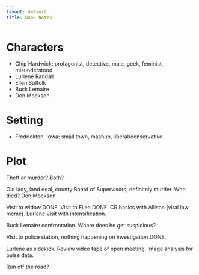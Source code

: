 ```yaml
---
layout: default
title: Book Notes
---
```


Characters
==========

+ Chip Hardwick: protagonist, detective, male, geek, feminist, misunderstood
+ Lurlene Randall
+ Ellen Suffolk
+ Buck Lemaire
+ Don Mockson


Setting
=======

+ Fredrickton, Iowa: small town, mashup, liberal/conservative


Plot
====

Theft or murder?  Both?

Old lady, land deal, county Board of Supervisors, definitely murder.  Who
died? Don Mockson

Visit to widow DONE.  Visit to Ellen DONE. CR basics with Allison (viral law meme).  Lurlene visit with
intensification.

Buck Lemaire confrontation.  Where does he get suspicious?

Visit to police station, nothing happening on investigation DONE.

Lurlene as sidekick.  Review video tape of open meeting.  Image analysis for
pulse data.

Run off the road?
